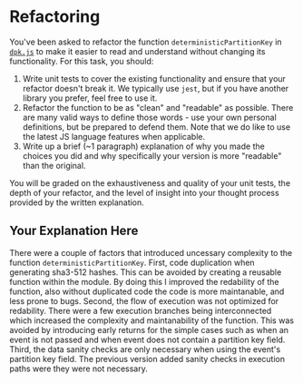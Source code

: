 # Refactoring

You've been asked to refactor the function `deterministicPartitionKey` in [`dpk.js`](dpk.js) to make it easier to read and understand without changing its functionality. For this task, you should:

1. Write unit tests to cover the existing functionality and ensure that your refactor doesn't break it. We typically use `jest`, but if you have another library you prefer, feel free to use it.
2. Refactor the function to be as "clean" and "readable" as possible. There are many valid ways to define those words - use your own personal definitions, but be prepared to defend them. Note that we do like to use the latest JS language features when applicable.
3. Write up a brief (~1 paragraph) explanation of why you made the choices you did and why specifically your version is more "readable" than the original.

You will be graded on the exhaustiveness and quality of your unit tests, the depth of your refactor, and the level of insight into your thought process provided by the written explanation.

## Your Explanation Here

There were a couple of factors that introduced uncessary complexity to the function `deterministicPartitionKey`. First, code duplication when generating sha3-512 hashes. This can be avoided by creating a reusable function within the module. By doing this I improved the redability of the function, also without duplicated code the code is more maintanable, and less prone to bugs. Second, the flow of execution was not optimized for redability. There were a few execution branches being interconnected which increased the complexity and maintanability of the function. This was avoided by introducing early returns for the simple cases such as when an event is not passed and when event does not contain a partition key field. Third, the data sanity checks are only necessary when using the event's partition key field. The previous version added sanity checks in execution paths were they were not necessary.
